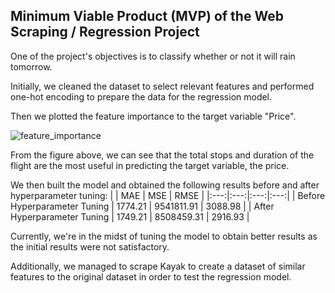 ## Minimum Viable Product (MVP) of the Web Scraping / Regression Project
One of the project's objectives is to classify whether or not it will rain tomorrow.


Initially, we cleaned the dataset to select relevant features and performed one-hot encoding to prepare the data for the regression model. 

Then we plotted the feature importance to the target variable "Price".

![feature_importance](https://raw.githubusercontent.com/MeshalAlamr/web-scraping-regression/main/MVP/feature_importance.png)

From the figure above, we can see that the total stops and duration of the flight are the most useful in predicting the target variable, the price.

We then built the model and obtained the following results before and after hyperparameter tuning:
|  | MAE | MSE | RMSE |
|:---:|:---:|:---:|:---:|
| Before Hyperparameter Tuning | 1774.21 | 9541811.91 | 3088.98 |
| After Hyperparameter Tuning | 1749.21 | 8508459.31 | 2916.93 |

Currently, we're in the midst of tuning the model to obtain better results as the initial results were not satisfactory.

Additionally, we managed to scrape Kayak to create a dataset of similar features to the original dataset in order to test the regression model.
